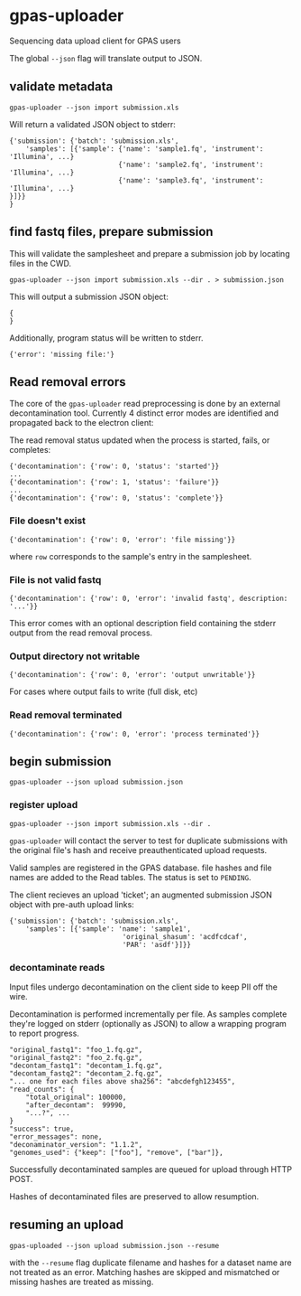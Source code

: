# gpas-uploader

Sequencing data upload client for GPAS users

The global `--json` flag will translate output to JSON.

## validate metadata

`gpas-uploader --json import submission.xls`

Will return a validated JSON object to stderr:

```
{'submission': {'batch': 'submission.xls',
    'samples': [{'sample': {'name': 'sample1.fq', 'instrument': 'Illumina', ...}
                           {'name': 'sample2.fq', 'instrument': 'Illumina', ...}
                           {'name': 'sample3.fq', 'instrument': 'Illumina', ...}
}]}}
}
```

## find fastq files, prepare submission

This will validate the samplesheet and prepare a submission job by locating files in the CWD.

`gpas-uploader --json import submission.xls --dir . > submission.json`

This will output a submission JSON object:

```
{
}
```

Additionally, program status will be written to stderr.

```
{'error': 'missing file:'}
```

## Read removal errors

The core of the `gpas-uploader` read preprocessing is done by an external decontamination tool. Currently 4 distinct error modes are identified and propagated back to the electron client:

The read removal status updated when the process is started, fails, or completes:

```
{'decontamination': {'row': 0, 'status': 'started'}}
...
{'decontamination': {'row': 1, 'status': 'failure'}}
...
{'decontamination': {'row': 0, 'status': 'complete'}}
```

### File doesn't exist

```
{'decontamination': {'row': 0, 'error': 'file missing'}}
```
where `row` corresponds to the sample's entry in the samplesheet.

### File is not valid fastq

```
{'decontamination': {'row': 0, 'error': 'invalid fastq', description: '...'}}
```
This error comes with an optional description field containing the stderr output from the read removal process.

### Output directory not writable

```
{'decontamination': {'row': 0, 'error': 'output unwritable'}}
```
For cases where output fails to write (full disk, etc)

### Read removal terminated
```
{'decontamination': {'row': 0, 'error': 'process terminated'}}
```

## begin submission

`gpas-uploader --json upload submission.json`

### register upload

`gpas-uploader --json import submission.xls --dir .`

`gpas-uploader` will contact the server to test for duplicate submissions with the original file's hash and receive preauthenticated upload requests.

Valid samples are registered in the GPAS database.  file hashes and file names are added to the Read tables. The status is set to `PENDING`.

The client recieves an upload 'ticket'; an augmented submission JSON object with pre-auth upload links:

```
{'submission': {'batch': 'submission.xls',
    'samples': [{'sample': 'name': 'sample1',
                            'original_shasum': 'acdfcdcaf',
                            'PAR': 'asdf'}]}}
```

### decontaminate reads

Input files undergo decontamination on the client side to keep PII off the wire.

Decontamination is performed incrementally per file. As samples complete they're logged on stderr (optionally as JSON) to allow a wrapping program to report progress.

```
"original_fastq1": "foo_1.fq.gz",
"original_fastq2": "foo_2.fq.gz",
"decontam_fastq1": "decontam_1.fq.gz",
"decontam_fastq2": "decontam_2.fq.gz",
"... one for each files above sha256": "abcdefgh123455",
"read_counts": {
    "total_original": 100000,
    "after_decontam":  99990,
    "...?", ...
}
"success": true,
"error_messages": none,
"deconaminator_version": "1.1.2",
"genomes_used": {"keep": ["foo"], "remove", ["bar"]},
```

Successfully decontaminated samples are queued for upload through HTTP POST.

Hashes of decontaminated files are preserved to allow resumption.

## resuming an upload

`gpas-uploaded --json upload submission.json --resume`

with the `--resume` flag duplicate filename and hashes for a dataset name are not treated as an error. Matching hashes are skipped and mismatched or missing hashes are treated as missing.
